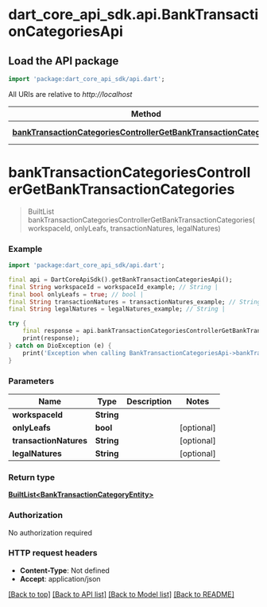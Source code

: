 # dart_core_api_sdk.api.BankTransactionCategoriesApi

## Load the API package
```dart
import 'package:dart_core_api_sdk/api.dart';
```

All URIs are relative to *http://localhost*

Method | HTTP request | Description
------------- | ------------- | -------------
[**bankTransactionCategoriesControllerGetBankTransactionCategories**](BankTransactionCategoriesApi.md#banktransactioncategoriescontrollergetbanktransactioncategories) | **GET** /workspaces/{workspaceId}/bank/transactions/categories | 


# **bankTransactionCategoriesControllerGetBankTransactionCategories**
> BuiltList<BankTransactionCategoryEntity> bankTransactionCategoriesControllerGetBankTransactionCategories(workspaceId, onlyLeafs, transactionNatures, legalNatures)



### Example
```dart
import 'package:dart_core_api_sdk/api.dart';

final api = DartCoreApiSdk().getBankTransactionCategoriesApi();
final String workspaceId = workspaceId_example; // String | 
final bool onlyLeafs = true; // bool | 
final String transactionNatures = transactionNatures_example; // String | 
final String legalNatures = legalNatures_example; // String | 

try {
    final response = api.bankTransactionCategoriesControllerGetBankTransactionCategories(workspaceId, onlyLeafs, transactionNatures, legalNatures);
    print(response);
} catch on DioException (e) {
    print('Exception when calling BankTransactionCategoriesApi->bankTransactionCategoriesControllerGetBankTransactionCategories: $e\n');
}
```

### Parameters

Name | Type | Description  | Notes
------------- | ------------- | ------------- | -------------
 **workspaceId** | **String**|  | 
 **onlyLeafs** | **bool**|  | [optional] 
 **transactionNatures** | **String**|  | [optional] 
 **legalNatures** | **String**|  | [optional] 

### Return type

[**BuiltList&lt;BankTransactionCategoryEntity&gt;**](BankTransactionCategoryEntity.md)

### Authorization

No authorization required

### HTTP request headers

 - **Content-Type**: Not defined
 - **Accept**: application/json

[[Back to top]](#) [[Back to API list]](../README.md#documentation-for-api-endpoints) [[Back to Model list]](../README.md#documentation-for-models) [[Back to README]](../README.md)

